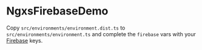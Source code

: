 # NgxsFirebaseDemo

Copy `src/environments/environment.dist.ts` to `src/environments/environment.ts`
and complete the `firebase` vars with your [Firebase](https://firebase.google.com/)
keys.